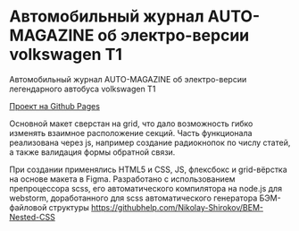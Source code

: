 # Автомобильный журнал AUTO-MAGAZINE об электро-версии volkswagen T1

Автомобильный журнал AUTO-MAGAZINE об электро-версии легендарного автобуса volkswagen T1

<a href="https://argentum4k.github.io/Auto-Magazine/" target="_blank">Проект на Github Pages</a>

Основной макет сверстан на grid, что дало возможность гибко изменять взаимное расположение секций.
Часть функционала реализована через js, например создание радиокнопок по числу статей, а также валидация формы обратной связи.


При создании применялись HTML5 и CSS, JS, флексбокс и grid-вёрстка на основе макета в Figma.
Разработано с использованием препроцессора scss, его автоматического компилятора на node.js для webstorm,
доработанного для scss автоматического генератора БЭМ-файловой структуры https://githubhelp.com/Nikolay-Shirokov/BEM-Nested-CSS
